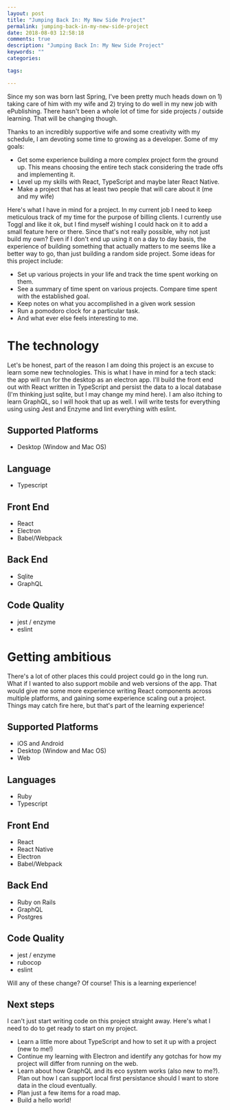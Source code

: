 ```yaml
---
layout: post
title: "Jumping Back In: My New Side Project"
permalink: jumping-back-in-my-new-side-project
date: 2018-08-03 12:58:18
comments: true
description: "Jumping Back In: My New Side Project"
keywords: ""
categories:

tags:

---
```


Since my son was born last Spring, I've been pretty much heads down on 1) taking care of him with my wife and 2) trying to do well in my new job with ePublishing. There hasn't been a whole lot of time for side projects / outside learning. That will be changing though.

Thanks to an incredibly supportive wife and some creativity with my schedule, I am devoting some time to growing as a developer. Some of my goals:

 - Get some experience building a more complex project form the ground up. This means choosing the entire tech stack considering the trade offs and implementing it.
 - Level up my skills with React, TypeScript and maybe later React Native.
 - Make a project that has at least two people that will care about it (me and my wife)

Here's what I have in mind for a project. In my current job I need to keep meticulous track of my time for the purpose of billing clients. I currently use Toggl and like it ok, but I find myself wishing I could hack on it to add a small feature here or there. Since that's not really possible, why not just build my own? Even if I don't end up using it on a day to day basis, the experience of building something that actually matters to me seems like a better way to go, than just building a random side project. Some ideas for this project include:

 - Set up various projects in your life and track the time spent working on them.
 - See a summary of time spent on various projects. Compare time spent with the established goal. 
 - Keep notes on what you accomplished in a given work session
 - Run a pomodoro clock for a particular task.
 - And what ever else feels interesting to me.

# The technology

Let's be honest, part of the reason I am doing this project is an excuse to learn some new technologies. This is what I have in mind for a tech stack: the app will run for the desktop as an electron app. I'll build the front end out with React written in TypeScript and persist the data to a local database (I'm thinking just sqlite, but I may change my mind here). I am also itching to learn GraphQL, so I will hook that up as well. I will write tests for everything using using Jest and Enzyme and lint everything with eslint.


## Supported Platforms

 - Desktop (Window and Mac OS)

## Language
 - Typescript

## Front End
 - React
 - Electron
 - Babel/Webpack

## Back End
 - Sqlite
 - GraphQL

## Code Quality
 - jest / enzyme
 - eslint

# Getting ambitious

There's a lot of other places this could project could go in the long run. What if I wanted to also support mobile and web versions of the app. That would give me some more experience writing React components across multiple platforms, and gaining some experience scaling out a project. Things may catch fire here, but that's part of the learning experience!

## Supported Platforms

 - iOS and Android
 - Desktop (Window and Mac OS)
 - Web

## Languages
 - Ruby
 - Typescript

## Front End
 - React
 - React Native
 - Electron
 - Babel/Webpack

## Back End
 - Ruby on Rails
 - GraphQL
 - Postgres

## Code Quality
 - jest / enzyme
 - rubocop
 - eslint


Will any of these change? Of course! This is a learning experience!

## Next steps

I can't just start writing code on this project straight away. Here's what I need to do to get ready to start on my project.

 - Learn a little more about TypeScript and how to set it up with a project (new to me!)
 - Continue my learning with Electron and identify any gotchas for how my project will differ from running on the web.
 - Learn about how GraphQL and its eco system works (also new to me?). Plan out how I can support local first persistance should I want to store data in the cloud eventually.
 - Plan just a few items for a road map.
 - Build a hello world!